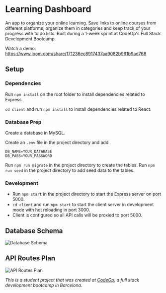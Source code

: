 # Learning Dashboard

An app to organize your online learning. Save links to online courses from different platforms, organize them in categories and keep track of your progress with to do lists. Built during a 1-week sprint at CodeOp's Full Stack Development Bootcamp.

Watch a demo: https://www.loom.com/share/171236ec8917437aa9082b961b9ad768

## Setup

### Dependencies

Run `npm install` on the root folder to install dependencies related to Express.

`cd client` and run `npm install` to install dependencies related to React.

### Database Prep

Create a database in MySQL.

Create an `.env` file in the project directory and add

```
DB_NAME=YOUR_DATABASE
DB_PASS=YOUR_PASSWORD
```

Run `npm run migrate` in the project directory to create the tables.
Run `npm run seed` in the project directory to add seed data to the tables.

### Development

- Run `npm start` in the project directory to start the Express server on port 5000.
- `cd client` and run `npm start` to start the client server in development mode with hot reloading in port 3000.
- Client is configured so all API calls will be proxied to port 5000.

## Database Schema

![Database Schema](/database_schema.png)

## API Routes Plan

![API Routes Plan](/api_routes.png)

_This is a student project that was created at [CodeOp](http://codeop.tech), a full stack development bootcamp in Barcelona._
